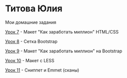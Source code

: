 # Титова Юлия
Мои домашние задания

[Урок 7](https://juliatitova.github.io/lesson_7/"Описание") - Макет "Как заработать миллион" HTML/CSS


[Урок 8](https://juliatitova.github.io/lesson_8/"Описание") - Сетка Bootstrap


[Урок 9](https://juliatitova.github.io/lesson_9/"Описание") - Макет "Как заработать миллион" на Bootstrap


[Урок 10](https://juliatitova.github.io/lesson_10/"") - Макет с LESS 


[Урок 11](https://juliatitova.github.io/lesson_11/"") - Сниппет и Emmet (сканы)


